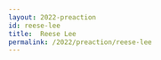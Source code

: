 ```yaml
---
layout: 2022-preaction
id: reese-lee
title:  Reese Lee
permalink: /2022/preaction/reese-lee
---
```


